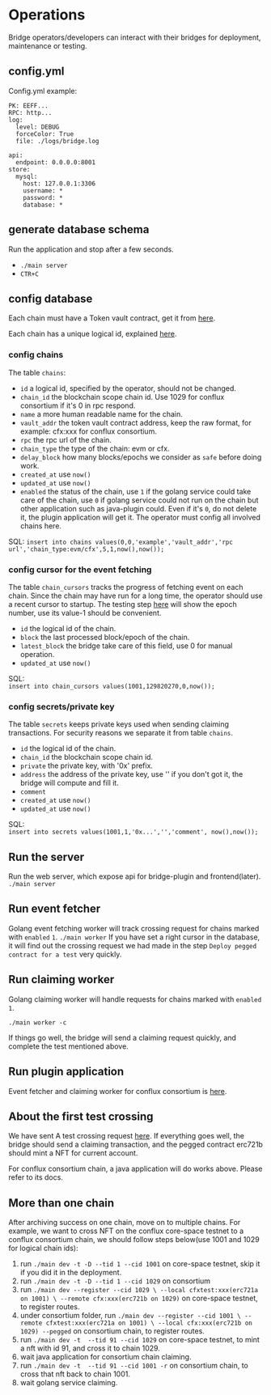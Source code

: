 # Operations
Bridge operators/developers can interact with their bridges for deployment, maintenance or testing.

## config.yml
Config.yml example:
```
PK: EEFF...
RPC: http...
log:
  level: DEBUG
  forceColor: True
  file: ./logs/bridge.log

api:
  endpoint: 0.0.0.0:8001
store:
  mysql:
    host: 127.0.0.1:3306
    username: *
    password: *
    database: *
```

## generate database schema
Run the application and stop after a few seconds.
- `./main server`
- `CTR+C`

## config database
Each chain must have a Token vault contract, get it from [here](deploy.md).

Each chain has a unique logical id, explained [here](overview.md).

### config chains
The table `chains`:
- `id` a logical id, specified by the operator, should not be changed.
- `chain_id` the blockchain scope chain id. Use 1029 for conflux consortium if it's 0 in rpc respond.
- `name` a more human readable name for the chain.
- `vault_addr` the token vault contract address, keep the raw format, for example: cfx:xxx for conflux consortium.
- `rpc` the rpc url of the chain.
- `chain_type` the type of the chain: evm or cfx.
- `delay_block` how many blocks/epochs we consider as `safe` before doing work.
- `created_at` use `now()`
- `updated_at` use `now()`
- `enabled` the status of the chain, use `1` if the golang service could take care of the chain,
use `0` if golang service could not run on the chain but other application such as java-plugin could. 
Even if it's `0`, do not delete it, the plugin application will get it.
The operator must config all involved chains here.

SQL:
`insert into chains values(0,0,'example','vault_addr','rpc url','chain_type:evm/cfx',5,1,now(),now());`

### config cursor for the event fetching
The table `chain_cursors` tracks the progress of fetching event on each chain. 
Since the chain may have run for a long time, the operator should use a recent cursor to startup.
The testing step [here](deploy.md) will show the epoch number, use its value-1 should be convenient.
- `id` the logical id of the chain.
- `block` the last processed block/epoch of the chain.
- `latest_block` the bridge take care of this field, use 0 for manual operation.
- `updated_at` use `now()`

SQL:  
`insert into chain_cursors values(1001,129820270,0,now());`

### config secrets/private key
The table `secrets` keeps private keys used when sending claiming transactions.
For security reasons we separate it from table `chains`.
- `id` the logical id of the chain.
- `chain_id` the blockchain scope chain id.
- `private` the private key, with '0x' prefix.
- `address` the address of the private key, use '' if you don't got it, the bridge will compute and fill it.
- `comment`
- `created_at` use `now()`
- `updated_at` use `now()`

SQL:  
`insert into secrets values(1001,1,'0x...','','comment', now(),now());`

## Run the server
Run the web server, which expose api for bridge-plugin and frontend(later).  
`./main server`

## Run event fetcher
Golang event fetching worker will track crossing request for chains marked with `enabled` `1`. 
`./main worker`
If you have set a right cursor in the database, it will find out the crossing request we had made in 
the step `Deploy pegged contract for a test` very quickly.

## Run claiming worker
Golang claiming worker will handle requests for chains  marked with `enabled` `1`.  

`./main worker -c` 

If things go well, the bridge will send a claiming request quickly, and complete the test mentioned above.

## Run plugin application
Event fetcher and claiming worker for conflux consortium is [here](https://github.com/tree-graph/bridge-plugin-treegraph/tree/fetch-event).

## About the first test crossing
We have sent A test crossing request [here](deploy.md).
If everything goes well, the bridge should send a claiming transaction, and the pegged 
contract erc721b should mint a NFT for current account.

For conflux consortium chain, a java application will do works above. 
Please refer to its docs.

## More than one chain
After archiving success on one chain, move on to multiple chains.
For example, we want to cross NFT on the conflux core-space testnet to a conflux consortium chain,
we should follow steps below(use 1001 and 1029 for logical chain ids):  
1. run `./main dev -t -D --tid 1 --cid 1001` on core-space testnet, skip it if you did it in the deployment. 
2. run `./main dev -t -D --tid 1 --cid 1029` on consortium
3. run ```
./main dev --register --cid 1029 \
                     --local cfxtest:xxx(erc721a on 1001) \
                     --remote cfx:xxx(erc721b on 1029)
                     ``` on core-space testnet, to register routes.
4. under consortium folder, run ```
./main dev --register --cid 1001 \
                     --remote cfxtest:xxx(erc721a on 1001) \
                     --local cfx:xxx(erc721b on 1029)
                     --pegged
                     ``` on consortium chain, to register routes.
5. run `./main dev -t  --tid 91 --cid 1029` on core-space testnet, 
to mint a nft with id 91, and cross it to chain 1029.
6. wait java application for consortium chain claiming.
7. run `./main dev -t  --tid 91 --cid 1001 -r` on consortium chain, 
to cross that nft back to chain 1001.
8. wait golang service claiming.

